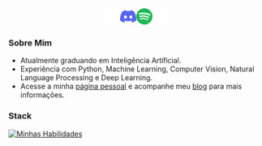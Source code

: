 <div style="display: flex; justify-content: center;">
    <a href="" title="Medium">
        <img src="https://raw.githubusercontent.com/CLorant/readme-social-icons/main/small/light/medium.svg" alt="Medium">
    </a>
    <a href="" title="Discord">
        <img src="https://raw.githubusercontent.com/CLorant/readme-social-icons/main/small/colored/discord.svg" alt="Discord">
    </a>
    <a href="" title="Spotify">
        <img src="https://raw.githubusercontent.com/CLorant/readme-social-icons/main/small/colored/spotify.svg" alt="Spotify">
    </a>
    <a href="" title="X">
        <img src="https://raw.githubusercontent.com/CLorant/readme-social-icons/main/small/light/twitter-x.svg" alt="X">
    </a>
</div>


### Sobre Mim
- Atualmente graduando em Inteligência Artificial.
- Experiência com Python, Machine Learning, Computer Vision, Natural Language Processing e Deep Learning.
- Acesse a minha [página pessoal](https://lucasdnoronha.github.io/site-pessoal/) e acompanhe meu [blog](https://medium.com/@lucasdiasnoronha1) para mais informações.

### Stack
[![Minhas Habilidades](https://skillicons.dev/icons?i=azure,aws,docker,git,githubactions,jenkins,py,vim,anaconda,bash,linux,opencv,pytorch,sklearn,tensorflow)](https://skillicons.dev)
